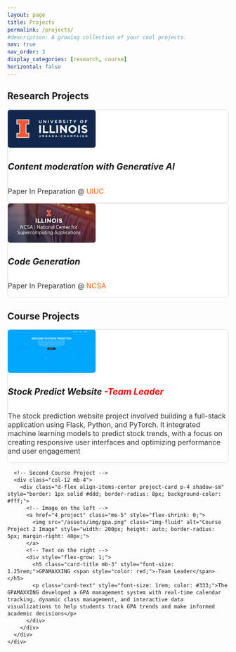 ```yaml
---
layout: page
title: Projects
permalink: /projects/
#description: A growing collection of your cool projects.
nav: true
nav_order: 3
display_categories: [research, course]
horizontal: false
---
```




<!-- pages/projects.md -->

<div class="projects">
  <!-- Research Projects Section -->
<h2 class="category mb-4">Research Projects</h2>
  <div class="container">
    <div class="row mb-4">
      <!-- First Research Project -->
      <div class="col-12 mb-4">
        <div class="d-flex align-items-center project-card p-4 shadow-sm" style="border: 1px solid #ddd; border-radius: 8px; background-color: #fff;">
          <!-- Image on the left -->
          <a href="1_project" class="me-5" style="flex-shrink: 0;">
            <img src="/assets/img/UIUC.png" class="img-fluid" alt="Research Project 1 Image" style="width: 200px; height: auto; border-radius: 5px; margin-right: 40px;">
          </a>
          <!-- Text on the right -->
          <div style="flex-grow: 1;">
            <h5 class="card-title mb-3" style="font-size: 1.25rem;">Content moderation with Generative AI</h5>
            <p class="card-text" style="font-size: 1rem; color: #333;">Paper In Preparation @ <span style="color: #ff5f05;">UIUC</span> </p>
          </div>
        </div>
      </div>
      <!-- Second Research Project -->
      <div class="col-12 mb-4">
        <div class="d-flex align-items-center project-card p-4 shadow-sm" style="border: 1px solid #ddd; border-radius: 8px; background-color: #fff;">
          <!-- Image on the left -->
          <a href="2_project" class="me-5" style="flex-shrink: 0;">
            <img src="/assets/img/ncsa.png" class="img-fluid" alt="Research Project 2 Image" style="width: 200px; height: auto; border-radius: 5px; margin-right: 40px;">
          </a>
          <!-- Text on the right -->
          <div style="flex-grow: 1;">
            <h5 class="card-title mb-3" style="font-size: 1.25rem;">Code Generation</h5>
            <p class="card-text" style="font-size: 1rem; color: #333;">Paper In Preparation @ <span style="color: #ff5f05;">NCSA</span> </p>
          </div>
        </div>
      </div>
    </div>
  </div>
  
  <!-- Course Projects Section -->
  <h2 class="category mb-4">Course Projects</h2>
  <div class="container">
    <div class="row mb-4">
      <!-- First Course Project -->
      <div class="col-12 mb-4">
        <div class="d-flex align-items-center project-card p-4 shadow-sm" style="border: 1px solid #ddd; border-radius: 8px; background-color: #fff;">
          <!-- Image on the left -->
          <a href="3_project" class="me-5" style="flex-shrink: 0;">
            <img src="/assets/img/stock_welcome.jpg" class="img-fluid" alt="Course Project 1 Image" style="width: 200px; height: auto; border-radius: 5px; margin-right: 40px;">
          </a>
          <!-- Text on the right -->
          <div style="flex-grow: 1;">
            <h5 class="card-title mb-3" style="font-size: 1.25rem;">Stock Predict Website <span style="color: red;">-Team Leader</span> </h5>
            <p class="card-text" style="font-size: 1rem; color: #333;">The stock prediction website project involved building a full-stack application using Flask, Python, and PyTorch. It integrated machine learning models to predict stock trends, with a focus on creating responsive user interfaces and optimizing performance and user engagement​</p>
          </div>
        </div>
      </div>
      
      <!-- Second Course Project -->
      <div class="col-12 mb-4">
        <div class="d-flex align-items-center project-card p-4 shadow-sm" style="border: 1px solid #ddd; border-radius: 8px; background-color: #fff;">
          <!-- Image on the left -->
          <a href="4_project" class="me-5" style="flex-shrink: 0;">
            <img src="/assets/img/gpa.png" class="img-fluid" alt="Course Project 2 Image" style="width: 200px; height: auto; border-radius: 5px; margin-right: 40px;">
          </a>
          <!-- Text on the right -->
          <div style="flex-grow: 1;">
            <h5 class="card-title mb-3" style="font-size: 1.25rem;">GPAMAXXING <span style="color: red;">-Team Leader</span></h5>
            <p class="card-text" style="font-size: 1rem; color: #333;">The GPAMAXXING developed a GPA management system with real-time calendar tracking, dynamic class management, and interactive data visualizations to help students track GPA trends and make informed academic decisions​</p>
          </div>
        </div>
      </div>
    </div>
  </div>
</div>
